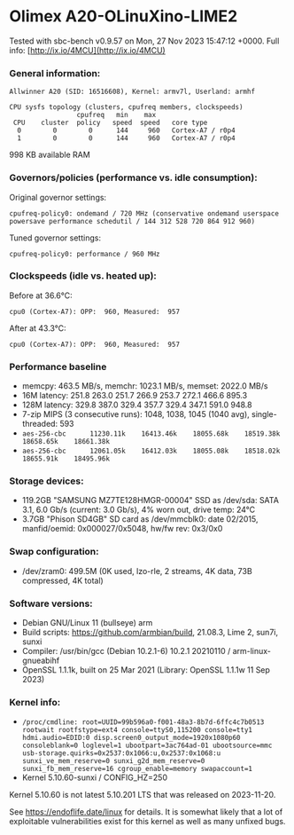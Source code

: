# Olimex A20-OLinuXino-LIME2

Tested with sbc-bench v0.9.57 on Mon, 27 Nov 2023 15:47:12 +0000. Full info: [http://ix.io/4MCU](http://ix.io/4MCU)

### General information:

    Allwinner A20 (SID: 16516608), Kernel: armv7l, Userland: armhf
    
    CPU sysfs topology (clusters, cpufreq members, clockspeeds)
                     cpufreq   min    max
     CPU    cluster  policy   speed  speed   core type
      0        0        0      144     960   Cortex-A7 / r0p4
      1        0        0      144     960   Cortex-A7 / r0p4

998 KB available RAM

### Governors/policies (performance vs. idle consumption):

Original governor settings:

    cpufreq-policy0: ondemand / 720 MHz (conservative ondemand userspace powersave performance schedutil / 144 312 528 720 864 912 960)

Tuned governor settings:

    cpufreq-policy0: performance / 960 MHz

### Clockspeeds (idle vs. heated up):

Before at 36.6°C:

    cpu0 (Cortex-A7): OPP:  960, Measured:  957 

After at 43.3°C:

    cpu0 (Cortex-A7): OPP:  960, Measured:  957 

### Performance baseline

  * memcpy: 463.5 MB/s, memchr: 1023.1 MB/s, memset: 2022.0 MB/s
  * 16M latency: 251.8 263.0 251.7 266.9 253.7 272.1 466.6 895.3 
  * 128M latency: 329.8 387.0 329.4 357.7 329.4 347.1 591.0 948.8 
  * 7-zip MIPS (3 consecutive runs): 1048, 1038, 1045 (1040 avg), single-threaded: 593
  * `aes-256-cbc      11230.11k    16413.46k    18055.68k    18519.38k    18658.65k    18661.38k`
  * `aes-256-cbc      12061.05k    16412.03k    18055.08k    18518.02k    18655.91k    18495.96k`

### Storage devices:

  * 119.2GB "SAMSUNG MZ7TE128HMGR-00004" SSD as /dev/sda: SATA 3.1, 6.0 Gb/s (current: 3.0 Gb/s), 4% worn out, drive temp: 24°C
  * 3.7GB "Phison SD4GB" SD card as /dev/mmcblk0: date 02/2015, manfid/oemid: 0x000027/0x5048, hw/fw rev: 0x3/0x0

### Swap configuration:

  * /dev/zram0: 499.5M (0K used, lzo-rle, 2 streams, 4K data, 73B compressed, 4K total)

### Software versions:

  * Debian GNU/Linux 11 (bullseye) arm
  * Build scripts: https://github.com/armbian/build, 21.08.3, Lime 2, sun7i, sunxi
  * Compiler: /usr/bin/gcc (Debian 10.2.1-6) 10.2.1 20210110 / arm-linux-gnueabihf
  * OpenSSL 1.1.1k, built on 25 Mar 2021 (Library: OpenSSL 1.1.1w 11 Sep 2023)    

### Kernel info:

  * `/proc/cmdline: root=UUID=99b596a0-f001-48a3-8b7d-6ffc4c7b0513 rootwait rootfstype=ext4 console=ttyS0,115200 console=tty1 hdmi.audio=EDID:0 disp.screen0_output_mode=1920x1080p60 consoleblank=0 loglevel=1 ubootpart=3ac764ad-01 ubootsource=mmc usb-storage.quirks=0x2537:0x1066:u,0x2537:0x1068:u   sunxi_ve_mem_reserve=0 sunxi_g2d_mem_reserve=0 sunxi_fb_mem_reserve=16 cgroup_enable=memory swapaccount=1`
  * Kernel 5.10.60-sunxi / CONFIG_HZ=250

Kernel 5.10.60 is not latest 5.10.201 LTS that was released on 2023-11-20.

See https://endoflife.date/linux for details. It is somewhat likely that
a lot of exploitable vulnerabilities exist for this kernel as well as many
unfixed bugs.